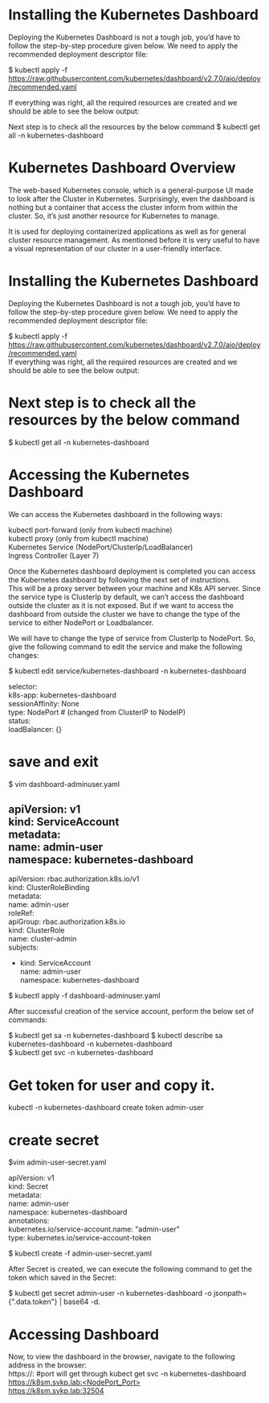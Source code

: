 # Installing the Kubernetes Dashboard
Deploying the Kubernetes Dashboard is not a tough job, you’d have to follow the step-by-step procedure given below. We need to apply the recommended deployment descriptor file:  

$ kubectl apply -f https://raw.githubusercontent.com/kubernetes/dashboard/v2.7.0/aio/deploy/recommended.yaml  

If everything was right, all the required resources are created and we should be able to see the below output:

Next step is to check all the resources by the below command
$ kubectl get all -n kubernetes-dashboard  

# Kubernetes Dashboard Overview  
The web-based Kubernetes console, which is a general-purpose UI made to look after the Cluster in Kubernetes. Surprisingly, even the dashboard is nothing but a container that access the cluster inform from within the cluster. So, it’s just another resource for Kubernetes to manage.

It is used for deploying containerized applications as well as for general cluster resource management. As mentioned before it is very useful to have a visual representation of our cluster in a user-friendly interface.

# Installing the Kubernetes Dashboard
Deploying the Kubernetes Dashboard is not a tough job, you’d have to follow the step-by-step procedure given below. We need to apply the recommended deployment descriptor file:

$ kubectl apply -f https://raw.githubusercontent.com/kubernetes/dashboard/v2.7.0/aio/deploy/recommended.yaml  
If everything was right, all the required resources are created and we should be able to see the below output:  

# Next step is to check all the resources by the below command  
$ kubectl get all -n kubernetes-dashboard  

# Accessing the Kubernetes Dashboard
We can access the Kubernetes dashboard in the following ways:  

kubectl port-forward (only from kubectl machine)  
kubectl proxy (only from kubectl machine)  
Kubernetes Service (NodePort/ClusterIp/LoadBalancer)  
Ingress Controller (Layer 7)  

Once the Kubernetes dashboard deployment is completed you can access the Kubernetes dashboard by following the next set of instructions.  
This will be a proxy server between your machine and K8s API server. Since the service type is ClusterIp by default, we can’t access the dashboard outside the cluster as it is not exposed. But if we want to access the dashboard from outside the cluster we have to change the type of the service to either NodePort or Loadbalancer.   

We will have to change the type of service from ClusterIp to NodePort. So, give the following command to edit the service and make the following changes:  

$ kubectl edit service/kubernetes-dashboard -n kubernetes-dashboard  

selector:  
    k8s-app: kubernetes-dashboard  
  sessionAffinity: None  
  type: NodePort # (changed from ClusterIP to NodeIP)   
status:  
  loadBalancer: {}  
# save and exit  

$ vim dashboard-adminuser.yaml 

apiVersion: v1  
kind: ServiceAccount  
metadata:  
  name: admin-user  
  namespace: kubernetes-dashboard  
---
apiVersion: rbac.authorization.k8s.io/v1  
kind: ClusterRoleBinding  
metadata:  
  name: admin-user  
roleRef:  
  apiGroup: rbac.authorization.k8s.io  
  kind: ClusterRole  
  name: cluster-admin  
subjects:  
- kind: ServiceAccount  
  name: admin-user  
  namespace: kubernetes-dashboard  

$ kubectl apply -f dashboard-adminuser.yaml  

After successful creation of the service account, perform the below set of commands:

$ kubectl get sa -n kubernetes-dashboard
$ kubectl describe sa kubernetes-dashboard -n kubernetes-dashboard  
$ kubectl get svc -n kubernetes-dashboard  

# Get token for user and copy it.
kubectl -n kubernetes-dashboard create token admin-user

# create secret
$vim admin-user-secret.yaml

apiVersion: v1  
kind: Secret  
metadata:  
  name: admin-user  
  namespace: kubernetes-dashboard  
  annotations:  
    kubernetes.io/service-account.name: "admin-user"  
type: kubernetes.io/service-account-token

$ kubectl create -f admin-user-secret.yaml

After Secret is created, we can execute the following command to get the token which saved in the Secret:

$ kubectl get secret admin-user -n kubernetes-dashboard -o jsonpath={".data.token"} | base64 -d.

# Accessing Dashboard
Now, to view the dashboard in the browser, navigate to the following address in the browser:  
https://<NodeIp>:<dashboard port> #port will get through kubect get svc -n kubernetes-dashboard  
https://k8sm.svkp.lab:<NodePort_Port>  
https://k8sm.svkp.lab:32504